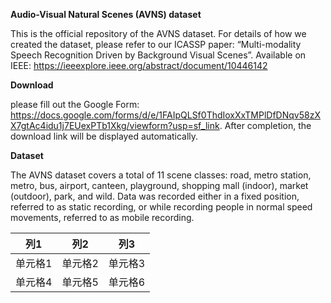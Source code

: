  **Audio-Visual Natural Scenes (AVNS) dataset**
 
This is the official repository of the AVNS dataset. For details of how we created the dataset, please refer to our ICASSP paper: “Multi-modality Speech Recognition Driven by Background Visual Scenes”. Available on IEEE: https://ieeexplore.ieee.org/abstract/document/10446142

**Download**

please fill out the Google Form: https://docs.google.com/forms/d/e/1FAIpQLSf0ThdIoxXxTMPlDfDNqv58zXX7gtAc4idu1j7EUexPTb1Xkg/viewform?usp=sf_link. After completion, the download link will be displayed automatically.

**Dataset**

The AVNS dataset covers a total of 11 scene classes: road, metro station, metro, bus, airport, canteen, playground, shopping mall (indoor), market (outdoor), park, and wild. 
Data was recorded either in a fixed position, referred to as static recording, or while recording people in normal speed movements, referred to as mobile recording.

| 列1   | 列2   | 列3   |
|-------|-------|-------|
| 单元格1 | 单元格2 | 单元格3 |
| 单元格4 | 单元格5 | 单元格6 |
